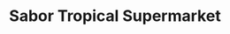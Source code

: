 ---
title: "Sabor Tropical Supermarket"
url: /miami/sabor-tropical-supermarket-northwest-7th-street/
shop: supermarket
---